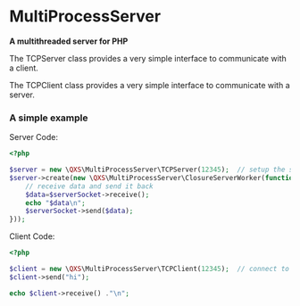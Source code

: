 MultiProcessServer
==================


**A multithreaded server for PHP**

The TCPServer class provides a very simple interface to communicate with a client.

The TCPClient class provides a very simple interface to communicate with a server.


### A simple example

Server Code:
```php
<?php

$server = new \QXS\MultiProcessServer\TCPServer(12345);  // setup the server for 127.0.0.1 on port 12345
$server->create(new \QXS\MultiProcessServer\ClosureServerWorker(function(\QXS\MultiProcessServer\SimpleSocket $serverSocket) {
    // receive data and send it back
    $data=$serverSocket->receive();
    echo "$data\n";
    $serverSocket->send($data);
}));
```

Client Code:
```php
<?php

$client = new \QXS\MultiProcessServer\TCPClient(12345);  // connect to 127.0.0.1 on port 12345
$client->send("hi");

echo $client->receive() ."\n";
```
